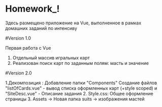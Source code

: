 # Homework_!

Здесь размещено приложение на Vue, выполненное в рамках домашних заданий по интенсиву

#Version 1.0

Первая работа с Vue

1. Отдельный массив игральных карт
2. Реализован поиск карт по заданным полям: масть и значение 

#Version 2.0

1.Декомпозиция :
  Добавление папки "Components"
  Создание файлов "listOfCards.vue" - вывод списка оформленных карт (+style scoped)
    и "SiteDesc.vue" - Описание задания
2. Style.css:
  Общее оформление страницы
3. Assets -> Новая папка suits -> изображения мастей  
  
